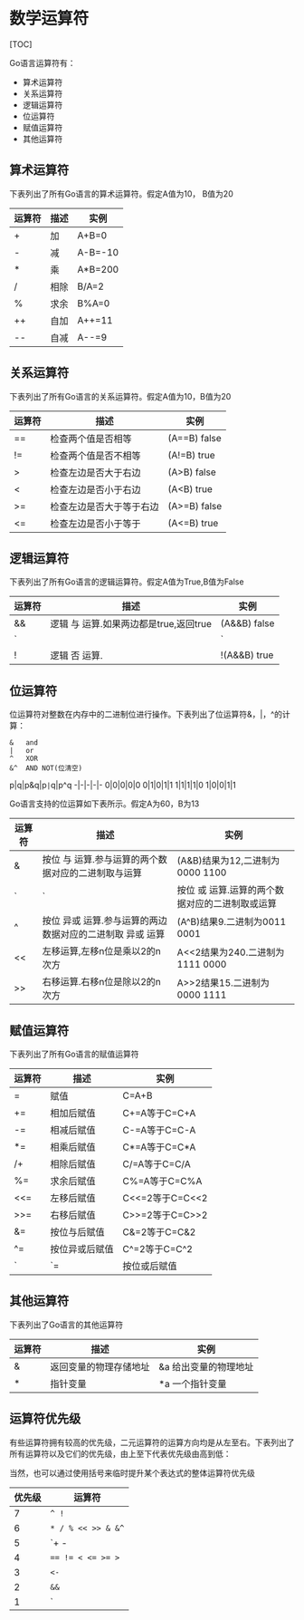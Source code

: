 # 数学运算符

[TOC]

Go语言运算符有：

- 算术运算符
- 关系运算符
- 逻辑运算符
- 位运算符
- 赋值运算符
- 其他运算符

## 算术运算符

下表列出了所有Go语言的算术运算符。假定A值为10， B值为20

运算符|描述|实例
-|-|-
+|加|A+B=0
-|减|A-B=-10
*|乘|A*B=200
/|相除|B/A=2
%|求余|B%A=0
++|自加|A++=11
--|自减|A--=9

## 关系运算符

下表列出了所有Go语言的关系运算符。假定A值为10，B值为20

运算符|描述|实例
-|-|-
==|检查两个值是否相等|(A==B) false
!=|检查两个值是否不相等|(A!=B) true
>|检查左边是否大于右边|(A>B) false
<|检查左边是否小于右边|(A<B) true
>=|检查左边是否大于等于右边|(A>=B) false
<=|检查左边是否小于等于|(A<=B) true

## 逻辑运算符

下表列出了所有Go语言的逻辑运算符。假定A值为True,B值为False

运算符|描述|实例
-|-|-
&&|逻辑 与 运算.如果两边都是true,返回true|(A&&B) false
`||`|逻辑 或 运算.如果两边有一边为true，返回true|(A`||`B) true
!|逻辑 否 运算.|!(A&&B) true

## 位运算符

位运算符对整数在内存中的二进制位进行操作。下表列出了位运算符&，|，^的计算：
```
&   and
|   or
^   XOR
&^  AND NOT(位清空)
```

p|q|p&q|p`|`q|p^q
-|-|-|-|-
0|0|0|0|0
0|1|0|1|1
1|1|1|1|0
1|0|0|1|1

Go语言支持的位运算如下表所示。假定A为60，B为13

运算符|描述|实例
-|-|-
&|按位 与 运算.参与运算的两个数据对应的二进制取与运算|(A&B)结果为12,二进制为0000 1100
`|`|按位 或 运算.运算的两个数据对应的二进制取或运算|(A`|`B)结果61.二进制为0011 1101
^|按位 异或 运算.参与运算的两边数据对应的二进制取 异或 运算|(A^B)结果9.二进制为0011 0001
<<|左移运算,左移n位是乘以2的n次方|A<<2结果为240.二进制为1111 0000
>>|右移运算.右移n位是除以2的n次方|A>>2结果15.二进制为0000 1111

## 赋值运算符

下表列出了所有Go语言的赋值运算符

运算符|描述|实例
-|-|-
=|赋值|C=A+B
+=|相加后赋值|C+=A等于C=C+A
-=|相减后赋值|C-=A等于C=C-A
*=|相乘后赋值|C*=A等于C=C*A
/+|相除后赋值|C/=A等于C=C/A
%=|求余后赋值|C%=A等于C=C%A
<<=|左移后赋值|C<<=2等于C=C<<2
>>=|右移后赋值|C>>=2等于C=C>>2
&=|按位与后赋值|C&=2等于C=C&2
^=|按位异或后赋值|C^=2等于C=C^2
`|`=|按位或后赋值|C`|`=2等于C=C`|`2

## 其他运算符

下表列出了Go语言的其他运算符

运算符|描述|实例
-|-|-
&|返回变量的物理存储地址|&a 给出变量的物理地址
*|指针变量|*a 一个指针变量 

## 运算符优先级

有些运算符拥有较高的优先级，二元运算符的运算方向均是从左至右。下表列出了所有运算符以及它们的优先级，由上至下代表优先级由高到低：

当然，也可以通过使用括号来临时提升某个表达式的整体运算符优先级

优先级|运算符
-|-
7|`^ !`
6|`* / % << >> & &^`
5|`+ - | ^`
4|`== != < <= >= >`
3|`<-`
2|`&&`
1|`||`